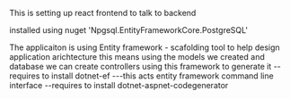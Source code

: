 This is setting up react frontend to talk to backend

installed using nuget 'Npgsql.EntityFrameworkCore.PostgreSQL'

The applicaiton is using Entity framework - scafolding tool to help design application arichtecture
    this means using the models we created and database we can create controllers using this framework to generate it 
    --requires to install dotnet-ef ---this acts entity framework command line interface
    --requires to install dotnet-aspnet-codegenerator 
